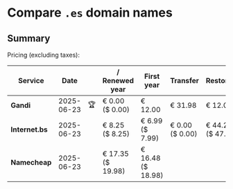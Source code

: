 # Compare `.es` domain names

## Summary

Pricing (excluding taxes):

| Service | Date |  | / Renewed year | First year | Transfer | Restoration |
|--|--|--|--|--|--|--|
| **Gandi** | 2025-06-23 | 🏆 | € 0.00<br>($ 0.00) | € 12.00 | € 31.98 | € 12.00 |
| **Internet.bs** | 2025-06-23 |  | € 8.25<br>($ 8.25) | € 6.99<br>($ 7.99) | € 0.00<br>($ 0.00) | € 44.25<br>($ 47.19) |
| **Namecheap** | 2025-06-23 |  | € 17.35<br>($ 19.98) | € 16.48<br>($ 18.98) |  |  |
